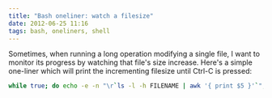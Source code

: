 ```yaml
---
title: "Bash oneliner: watch a filesize"
date: 2012-06-25 11:16
tags: bash, oneliners, shell
---
```


Sometimes, when running a long operation modifying a single file, I want to
monitor its progress by watching that file's size increase. Here's a simple
one-liner which will print the incrementing filesize until Ctrl-C is pressed:

``` bash
while true; do echo -e -n "\r`ls -l -h FILENAME | awk '{ print $5 }'`"; done
```
